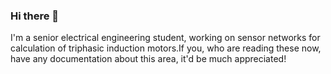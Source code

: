 ### Hi there 👋

I'm a senior electrical engineering student, working on sensor networks for calculation of triphasic induction motors.If you, who are reading these now, have any documentation about this area, it'd be much appreciated!
<!--
**JSM1997/JSM1997** is a ✨ _special_ ✨ repository because its `README.md` (this file) appears on your GitHub profile.

Here are some ideas to get you started:

- 🔭 I’m currently working on ...
- 🌱 I’m currently learning ...
- 👯 I’m looking to collaborate on ...
- 🤔 I’m looking for help with ...
- 💬 Ask me about ...
- 📫 How to reach me: ...
- 😄 Pronouns: ...
- ⚡ Fun fact: ...
-->
